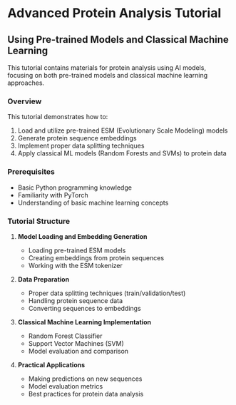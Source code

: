 # Advanced Protein Analysis Tutorial
## Using Pre-trained Models and Classical Machine Learning

This tutorial contains materials for protein analysis using AI models, focusing on both pre-trained models and classical machine learning approaches.

### Overview

This tutorial demonstrates how to:
1. Load and utilize pre-trained ESM (Evolutionary Scale Modeling) models
2. Generate protein sequence embeddings
3. Implement proper data splitting techniques
4. Apply classical ML models (Random Forests and SVMs) to protein data

### Prerequisites

- Basic Python programming knowledge
- Familiarity with PyTorch
- Understanding of basic machine learning concepts

### Tutorial Structure

1. **Model Loading and Embedding Generation**
   - Loading pre-trained ESM models
   - Creating embeddings from protein sequences
   - Working with the ESM tokenizer

2. **Data Preparation**
   - Proper data splitting techniques (train/validation/test)
   - Handling protein sequence data
   - Converting sequences to embeddings

3. **Classical Machine Learning Implementation**
   - Random Forest Classifier
   - Support Vector Machines (SVM)
   - Model evaluation and comparison

4. **Practical Applications**
   - Making predictions on new sequences
   - Model evaluation metrics
   - Best practices for protein data analysis

